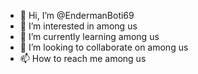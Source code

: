 - 👋 Hi, I’m @EndermanBoti69
- 👀 I’m interested in among us
- 🌱 I’m currently learning among us
- 💞️ I’m looking to collaborate on among us
- 📫 How to reach me among us

<!---
EndermanBoti69/EndermanBoti69 is a ✨ special ✨ repository because its `README.md` (this file) appears on your GitHub profile.
You can click the Preview link to take a look at your changes.
--->
